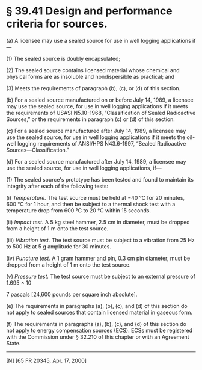 # § 39.41   Design and performance criteria for sources.

(a) A licensee may use a sealed source for use in well logging applications if— 


(1) The sealed source is doubly encapsulated; 


(2) The sealed source contains licensed material whose chemical and physical forms are as insoluble and nondispersible as practical; and 


(3) Meets the requirements of paragraph (b), (c), or (d) of this section. 


(b) For a sealed source manufactured on or before July 14, 1989, a licensee may use the sealed source, for use in well logging applications if it meets the requirements of USASI N5.10-1968, “Classification of Sealed Radioactive Sources,” or the requirements in paragraph (c) or (d) of this section. 


(c) For a sealed source manufactured after July 14, 1989, a licensee may use the sealed source, for use in well logging applications if it meets the oil-well logging requirements of ANSI/HPS N43.6-1997, “Sealed Radioactive Sources—Classification.” 


(d) For a sealed source manufactured after July 14, 1989, a licensee may use the sealed source, for use in well logging applications, if— 


(1) The sealed source's prototype has been tested and found to maintain its integrity after each of the following tests: 


(i) *Temperature.* The test source must be held at −40 °C for 20 minutes, 600 °C for 1 hour, and then be subject to a thermal shock test with a temperature drop from 600 °C to 20 °C within 15 seconds. 


(ii) *Impact test.* A 5 kg steel hammer, 2.5 cm in diameter, must be dropped from a height of 1 m onto the test source. 


(iii) *Vibration test.* The test source must be subject to a vibration from 25 Hz to 500 Hz at 5 g amplitude for 30 minutes. 


(iv) *Puncture test.* A 1 gram hammer and pin, 0.3 cm pin diameter, must be dropped from a height of 1 m onto the test source. 


(v) *Pressure test.* The test source must be subject to an external pressure of 1.695 × 10


7 pascals [24,600 pounds per square inch absolute]. 


(e) The requirements in paragraphs (a), (b), (c), and (d) of this section do not apply to sealed sources that contain licensed material in gaseous form. 


(f) The requirements in paragraphs (a), (b), (c), and (d) of this section do not apply to energy compensation sources (ECS). ECSs must be registered with the Commission under § 32.210 of this chapter or with an Agreement State.



---

[N] [65 FR 20345, Apr. 17, 2000]




